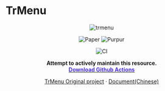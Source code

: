 # TrMenu 

<div align="center">

![trmenu](https://www.spigotmc.org/data/resource_icons/83/83120.jpg?1613203706)



![Paper](https://cdn.jsdelivr.net/gh/intergrav/devins-badges/assets/compact/supported/paper_vector.svg)
![Purpur](https://cdn.jsdelivr.net/gh/intergrav/devins-badges/assets/compact/supported/purpur_vector.svg)

![CI](https://github.com/shuiqing2046/TrMenu/actions/workflows/build.yml/badge.svg)
  <p align="center">
    <strong>Attempt to actively maintain this resource.</strong>
    <br />
    <a href="https://github.com/shuiqing2046/TrMenu/actions"><strong><span style="color:#4C33E5;">Download Github Actions</span></strong></a>
    <br />
  </p>
  <p align="center">
    <a href="https://github.com/TrPlugins/TrMenu">TrMenu Original project</a>
    ·
    <a href="https://trmenu.trixey.cc">Document(Chinese)</a>
    
  </p>
</div>